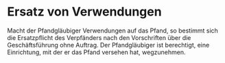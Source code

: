 # Ersatz von Verwendungen

Macht der Pfandgläubiger Verwendungen auf das Pfand, so bestimmt sich die Ersatzpflicht des Verpfänders nach den Vorschriften über die Geschäftsführung ohne Auftrag. Der Pfandgläubiger ist berechtigt, eine Einrichtung, mit der er das Pfand versehen hat, wegzunehmen. 

